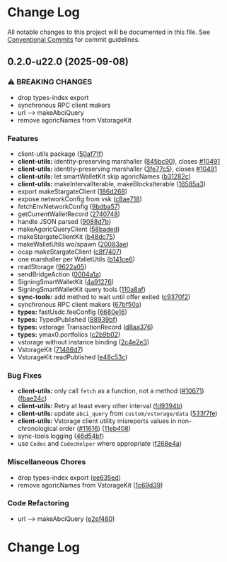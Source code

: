 # Change Log

All notable changes to this project will be documented in this file.
See [Conventional Commits](https://conventionalcommits.org) for commit guidelines.

## 0.2.0-u22.0 (2025-09-08)

### ⚠ BREAKING CHANGES

* drop types-index export
* synchronous RPC client makers
* url --> makeAbciQuery
* remove agoricNames from VstorageKit

### Features

* client-utils package ([50af71f](https://github.com/Agoric/agoric-sdk/commit/50af71f2b2c3a1eee9da62dbd87c9cda0521979b))
* **client-utils:** identity-preserving marshaller ([845bc90](https://github.com/Agoric/agoric-sdk/commit/845bc9083c45998efa5287165b756d3bacf9e0f0)), closes [#10491](https://github.com/Agoric/agoric-sdk/issues/10491)
* **client-utils:** identity-preserving marshaller ([3fe77c5](https://github.com/Agoric/agoric-sdk/commit/3fe77c5b86af4f61018680428382ae6ca84302df)), closes [#10491](https://github.com/Agoric/agoric-sdk/issues/10491)
* **client-utils:** let smartWalletKit skip agoricNames ([b31282c](https://github.com/Agoric/agoric-sdk/commit/b31282c7d90499e34ca8ab29b3fc76371330b066))
* **client-utils:** makeIntervalIterable, makeBlocksIterable ([16585a3](https://github.com/Agoric/agoric-sdk/commit/16585a30e0b4b7db62905cd1b91b648be2ccb85b))
* export makeStargateClient ([186d268](https://github.com/Agoric/agoric-sdk/commit/186d26811f25224f0b9f216e79ee3a47c0768f61))
* expose networkConfig from vsk ([c8ae718](https://github.com/Agoric/agoric-sdk/commit/c8ae71884ae2221ddbafa492ec5e0c9facde882f))
* fetchEnvNetworkConfig ([9bdba57](https://github.com/Agoric/agoric-sdk/commit/9bdba57d18672ef8d40b8a38cb54a082e1b89e50))
* getCurrentWalletRecord ([2740748](https://github.com/Agoric/agoric-sdk/commit/27407486238062c902b0f3552dad77bf5a44b22d))
* handle JSON parsed ([9088d7b](https://github.com/Agoric/agoric-sdk/commit/9088d7b95b0c207f3ebaa1ed551558837e9ad537))
* makeAgoricQueryClient ([58baded](https://github.com/Agoric/agoric-sdk/commit/58badeda2d5d562ff7dfff76dd26d3ff9c8d855b))
* makeStargateClientKit ([b48dc75](https://github.com/Agoric/agoric-sdk/commit/b48dc7558808c8f3542cfb2f8312c319ebaca432))
* makeWalletUtils wo/spawn ([20083ae](https://github.com/Agoric/agoric-sdk/commit/20083ae6cf3b479ca68aa7b81415157aceca38fe))
* ocap makeStargateClient ([c8f7407](https://github.com/Agoric/agoric-sdk/commit/c8f7407903078acaccb3a97f9ff722d92e51eee8))
* one marshaller per WalletUtils ([b141ce6](https://github.com/Agoric/agoric-sdk/commit/b141ce6e47ede661ff4e6777390665238c0e1f00))
* readStorage ([9622a05](https://github.com/Agoric/agoric-sdk/commit/9622a05214123d4ef49673e1c08637a1bbfc3364))
* sendBridgeAction ([0004a1a](https://github.com/Agoric/agoric-sdk/commit/0004a1aaec644c326ab602db4dd1f33d84f836f4))
* SigningSmartWalletKit ([4a91276](https://github.com/Agoric/agoric-sdk/commit/4a912760755273f0d8cc677cb4c51d3b17c67425))
* SigningSmartWalletKit query tools ([110a8af](https://github.com/Agoric/agoric-sdk/commit/110a8af519807666754755708374fbc2d2ff8e5c))
* **sync-tools:** add method to wait until offer exited ([c9370f2](https://github.com/Agoric/agoric-sdk/commit/c9370f219ecdc196a274cfb8bab8de64b099345a))
* synchronous RPC client makers ([67bf50a](https://github.com/Agoric/agoric-sdk/commit/67bf50a1ca63eb5ba71085ed695f3a31be2e0967))
* **types:** fastUsdc.feeConfig ([6680e16](https://github.com/Agoric/agoric-sdk/commit/6680e168991bb46742743ce841c87e0e657aa9c1))
* **types:** TypedPublished ([88939bf](https://github.com/Agoric/agoric-sdk/commit/88939bfb60e2e3480b1f8f6d4dca7f64cd668b4a))
* **types:** vstorage TransactionRecord ([d8aa376](https://github.com/Agoric/agoric-sdk/commit/d8aa3764d87e13252fe39239d3bab57b9b0f55a0))
* **types:** ymax0.portfolios ([c2b9b02](https://github.com/Agoric/agoric-sdk/commit/c2b9b02e5c048cec63036248062500cfd1130ff5))
* vstorage without instance binding ([2c4e2e3](https://github.com/Agoric/agoric-sdk/commit/2c4e2e3cbfe6a2bfad77f908abd1424081031464))
* VstorageKit ([71486d7](https://github.com/Agoric/agoric-sdk/commit/71486d714cfa8f0393fbec7731dca71d1a342a1c))
* VstorageKit readPublished ([e48c53c](https://github.com/Agoric/agoric-sdk/commit/e48c53c5db307aa5ddcb2703c3afa5f846d5beca))

### Bug Fixes

* **client-utils:** only call `fetch` as a function, not a method ([#10671](https://github.com/Agoric/agoric-sdk/issues/10671)) ([fbae24c](https://github.com/Agoric/agoric-sdk/commit/fbae24ccaff7b911a2ef72e1c47434e6dfd73d9f))
* **client-utils:** Retry at least every other interval ([fd9394b](https://github.com/Agoric/agoric-sdk/commit/fd9394b33ed9f12e229e9914d7efe3ca10980f0c))
* **client-utils:** update `abci_query` from `custom/vstorage/data` ([533f7fe](https://github.com/Agoric/agoric-sdk/commit/533f7fe1830f06f95409ab25134e52f711d06688))
* **client-utils:** Vstorage client utility misreports values in non-chronological order ([#11616](https://github.com/Agoric/agoric-sdk/issues/11616)) ([11eb408](https://github.com/Agoric/agoric-sdk/commit/11eb408c8ae129e3460620e4bcdcb53074961500))
* sync-tools logging ([46d54bf](https://github.com/Agoric/agoric-sdk/commit/46d54bf4ee3e40d63106f9a8c1fa59c4ce6a4aa4))
* use `Codec` and `CodecHelper` where appropriate ([f268e4a](https://github.com/Agoric/agoric-sdk/commit/f268e4ac6f52e8bf07f858d051d05ef8d8fac9b3))

### Miscellaneous Chores

* drop types-index export ([ee635ed](https://github.com/Agoric/agoric-sdk/commit/ee635edfe86834802276affe1c2c13d17fcc3fd8))
* remove agoricNames from VstorageKit ([1c69d39](https://github.com/Agoric/agoric-sdk/commit/1c69d39c6b5571e8501cd4be8d32e3d1bd9d3844))

### Code Refactoring

* url --> makeAbciQuery ([e2ef480](https://github.com/Agoric/agoric-sdk/commit/e2ef480f4ececbf3bbb493bd83dbead88a409da6))

# Change Log
